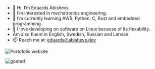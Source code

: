 - 👋 Hi, I’m Eduards Abishevs
- 👀 I’m interested in mechatronics engineering.
- 🌱 I’m currently learning AWS, Python, C, Rust and embedded programming.
- 👀 I love developing on software on Linux because of its flexability.
- Am also fluent in English, Swedish, Russian and Latvian.
- 📫 Reach me at: eduards@abishevs.dev

![Portofolio website](https://abishevs.dev/)

![goated](https://github-readme-stats.vercel.app/api/top-langs/?username=Abishevs&layout=compact&theme=vision-friendly-dark)
<!---
Abishevs/Abishevs is a ✨ special ✨ repository because its `README.md` (this file) appears on your GitHub profile.
You can click the Preview link to take a look at your changes.
--->
